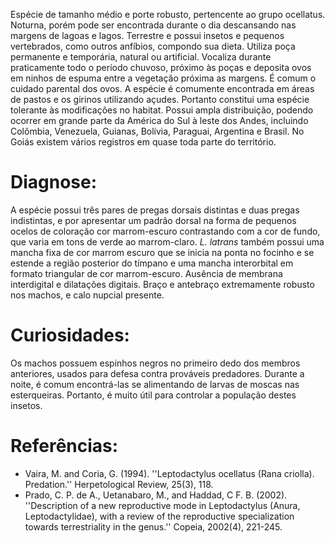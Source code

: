 ﻿Espécie de tamanho médio e porte robusto, pertencente ao grupo ocellatus. Noturna, porém pode ser encontrada durante o dia descansando nas margens de lagoas e lagos. Terrestre e possui insetos e pequenos vertebrados, como outros anfíbios, compondo sua dieta. Utiliza poça permanente e temporária, natural ou artificial. Vocaliza durante praticamente todo o período chuvoso, próximo às poças e deposita ovos em ninhos de espuma entre a vegetação próxima as margens. É comum o cuidado parental dos ovos.  A espécie é comumente encontrada em áreas de pastos e os girinos utilizando açudes. Portanto constitui uma espécie tolerante às modificações no habitat.
Possui ampla distribuição, podendo ocorrer em grande parte da América do Sul à leste dos Andes, incluindo Colômbia, Venezuela, Guianas, Bolívia, Paraguai, Argentina e Brasil. No Goiás existem vários registros em quase toda parte do território.


# Diagnose:
A espécie possui três pares de pregas dorsais distintas e duas pregas indistintas, e por apresentar um padrão dorsal na forma de pequenos <glossario>ocelos</glossario> de coloração cor marrom-escuro contrastando com a cor de fundo, que varia em tons de verde ao marrom-claro. *L. latrans* também possui uma mancha fixa de cor marrom escuro que se inicia na ponta no focinho e se estende a região posterior do tímpano e uma mancha interorbital em formato triangular de cor marrom-escuro. Ausência de membrana interdigital e dilatações digitais. Braço e antebraço extremamente robusto nos machos, e <glossario>calo nupcial</glossario> presente.


# Curiosidades:
Os machos possuem espinhos negros no primeiro dedo dos membros anteriores, usados para defesa contra prováveis predadores.
Durante a noite, é comum encontrá-las se alimentando de larvas de moscas nas esterqueiras. Portanto, é muito útil para controlar a população destes insetos.




# Referências:
* Vaira, M. and Coria, G. (1994). ''Leptodactylus ocellatus (Rana criolla). Predation.'' Herpetological Review, 25(3), 118. 
* Prado, C. P. de A., Uetanabaro, M., and Haddad, C F. B. (2002). ''Description of a new reproductive mode in Leptodactylus (Anura, Leptodactylidae), with a review of the reproductive specialization towards terrestriality in the genus.'' Copeia, 2002(4), 221-245.